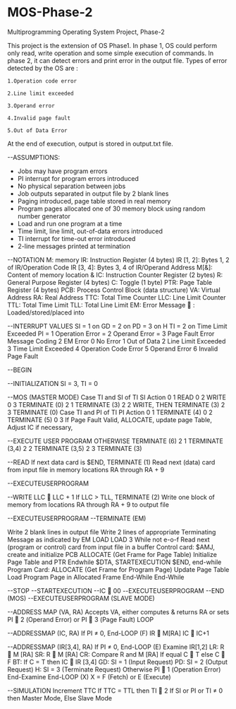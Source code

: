 # MOS-Phase-2
Multiprogramming Operating System Project, Phase-2

This project is the extension of OS Phase1. In phase 1, OS could perform only read, write operation and some simple execution of commands. 
In phase 2, it can detect errors and print error in the output file. 
Types of error detected by the OS are :

    1.Operation code error  
    
    2.Line limit exceeded
    
    3.Operand error
    
    4.Invalid page fault
    
    5.Out of Data Error

At the end of execution, output is stored in output.txt file.

--ASSUMPTIONS:
* Jobs may have program errors
* PI interrupt for program errors introduced
* No physical separation between jobs
* Job outputs separated in output file by 2 blank lines
* Paging introduced, page table stored in real memory
* Program pages allocated one of 30 memory block using random number generator
* Load and run one program at a time
* Time limit, line limit, out-of-data errors introduced
* TI interrupt for time-out error introduced
* 2-line messages printed at termination

--NOTATION
M: memory
IR: Instruction Register (4 bytes)
IR [1, 2]: Bytes 1, 2 of IR/Operation Code
IR [3, 4]: Bytes 3, 4 of IR/Operand Address
M[&]: Content of memory location &
IC: Instruction Counter Register (2 bytes)
R: General Purpose Register (4 bytes)
C: Toggle (1 byte)
PTR: Page Table Register (4 bytes)
PCB: Process Control Block (data structure)
VA: Virtual Address
RA: Real Address
TTC: Total Time Counter
LLC: Line Limit Counter
TTL: Total Time Limit
TLL: Total Line Limit
EM: Error Message
 : Loaded/stored/placed into

--INTERRUPT VALUES
SI = 1 on GD
= 2 on PD
= 3 on H
TI = 2 on Time Limit Exceeded
PI = 1 Operation Error
= 2 Operand Error
= 3 Page Fault
Error Message Coding
2
EM Error
0 No Error
1 Out of Data
2 Line Limit Exceeded
3 Time Limit Exceeded
4 Operation Code Error
5 Operand Error
6 Invalid Page Fault

--BEGIN

--INITIALIZATION
SI = 3, TI = 0

--MOS (MASTER MODE)
Case TI and SI of
TI SI Action
0 1 READ
0 2 WRITE
0 3 TERMINATE (0)
2 1 TERMINATE (3)
2 2 WRITE, THEN TERMINATE (3)
2 3 TERMINATE (0)
Case TI and PI of
TI PI Action
0 1 TERMINATE (4)
0 2 TERMINATE (5)
0 3 If Page Fault Valid, ALLOCATE, update page Table, Adjust IC if necessary,

--EXECUTE USER PROGRAM OTHERWISE TERMINATE (6)
2 1 TERMINATE (3,4)
2 2 TERMINATE (3,5)
2 3 TERMINATE (3)

--READ
If next data card is $END, TERMINATE (1)
Read next (data) card from input file in memory locations RA through RA + 9

--EXECUTEUSERPROGRAM

--WRITE
LLC  LLC + 1
If LLC > TLL, TERMINATE (2)
Write one block of memory from locations RA through RA + 9 to output file

--EXECUTEUSERPROGRAM
--TERMINATE (EM)

Write 2 blank lines in output file
Write 2 lines of appropriate Terminating Message as indicated by EM
LOAD
LOAD
3
While not e-o-f
Read next (program or control) card from input file in a buffer
Control card: $AMJ, create and initialize PCB
ALLOCATE (Get Frame for Page Table)
Initialize Page Table and PTR
Endwhile
$DTA, STARTEXECUTION
$END, end-while
Program Card: ALLOCATE (Get Frame for Program Page)
Update Page Table
Load Program Page in Allocated Frame
End-While
End-While

--STOP
--STARTEXECUTION
--IC  00
--EXECUTEUSERPROGRAM
--END (MOS)
--EXECUTEUSERPROGRAM (SLAVE MODE)

--ADDRESS MAP (VA, RA)
Accepts VA, either computes & returns RA or sets PI  2 (Operand Error) or PI  3 (Page Fault)
LOOP

--ADDRESSMAP (IC, RA)
If PI ≠ 0, End-LOOP (F)
IR  M[RA]
IC  IC+1

--ADDRESSMAP (IR[3,4], RA)
If PI ≠ 0, End-LOOP (E)
Examine IR[1,2]
LR: R  M [RA]
SR: R  M [RA]
CR: Compare R and M [RA]
If equal C  T else C  F
BT: If C = T then IC  IR [3,4]
GD: SI = 1 (Input Request)
PD: SI = 2 (Output Request)
H: SI = 3 (Terminate Request)
Otherwise PI  1 (Operation Error)
End-Examine
End-LOOP (X) X = F (Fetch) or E (Execute)

--SIMULATION
Increment TTC
If TTC = TTL then TI  2
If SI or PI or TI ≠ 0 then Master Mode, Else Slave Mode
